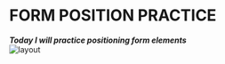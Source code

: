 # FORM POSITION PRACTICE
***Today I will practice positioning form elements***<br>
<img src="https://ibb.co/s94QGgK" alt="layout">
